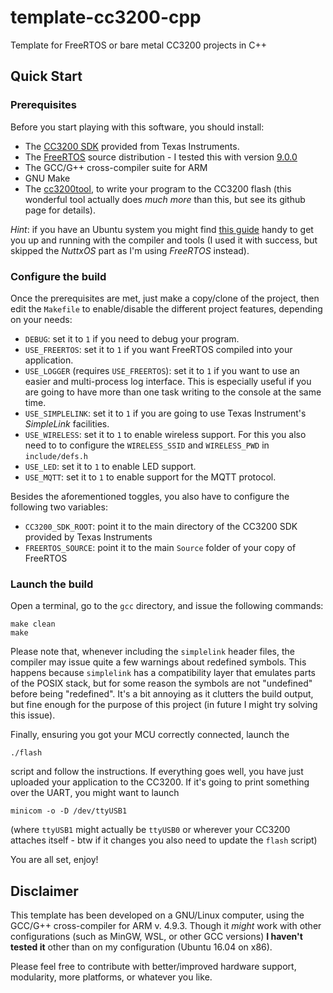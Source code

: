 # template-cc3200-cpp
Template for FreeRTOS or bare metal CC3200 projects in C++ 

## Quick Start

### Prerequisites
Before you start playing with this software, you should install:
* The [CC3200 SDK](http://www.ti.com/tool/cc3200sdk) provided from Texas Instruments.
* The [FreeRTOS](http://www.freertos.org/) source distribution - I tested this with version [9.0.0](https://sourceforge.net/projects/freertos/files/FreeRTOS/V9.0.0/FreeRTOSv9.0.0.zip/download)
* The GCC/G++ cross-compiler suite for ARM
* GNU Make
* The [cc3200tool](https://github.com/ALLTERCO/cc3200tool#installation), to write your program to the CC3200 flash (this wonderful tool actually does *much more* than this, but see its github page for details).

*Hint*: if you have an Ubuntu system you might find [this guide](https://hackpad.com/Using-the-CC3200-Launchpad-Under-Linux-Rrol11xo7NQ) handy to get you up and running with the compiler and tools (I used it with success, but skipped the *NuttxOS* part as I'm using *FreeRTOS* instead).

### Configure the build
Once the prerequisites are met, just make a copy/clone of the project, then edit the `Makefile` to enable/disable the different project features, depending on your needs:
 * `DEBUG`: set it to `1` if you need to debug your program.
 * `USE_FREERTOS`: set it to `1` if you want FreeRTOS compiled into your application.
 * `USE_LOGGER` (requires `USE_FREERTOS`): set it to `1` if you want to use an easier and multi-process log interface. This is especially useful if you are going to have more than one task writing to the console at the same time. 
 * `USE_SIMPLELINK`: set it to `1` if you are going to use Texas Instrument's *SimpleLink* facilities.
 * `USE_WIRELESS`: set it to `1` to enable wireless support. For this you also need to to configure the `WIRELESS_SSID` and `WIRELESS_PWD` in `include/defs.h`
 * `USE_LED`: set it to `1` to enable LED support.
 * `USE_MQTT`: set it to `1` to enable support for the MQTT protocol.

 Besides the aforementioned toggles, you also have to configure the following two variables:
 * `CC3200_SDK_ROOT`: point it to the main directory of the CC3200 SDK provided by Texas Instruments
 * `FREERTOS_SOURCE`: point it to the main `Source` folder of your copy of FreeRTOS

### Launch the build
Open a terminal, go to the `gcc` directory, and issue the following commands:
```
make clean
make
```
Please note that, whenever including the `simplelink` header files, the compiler may issue quite a few warnings about redefined symbols. This happens because `simplelink` has a compatibility layer that emulates parts of the POSIX stack, but for some reason the symbols are not "undefined" before being "redefined". It's a bit annoying as it clutters the build output, but fine enough for the purpose of this project (in future I might try solving this issue).

Finally, ensuring you got your MCU correctly connected, launch the
```
./flash
```
script and follow the instructions. If everything goes well, you have just uploaded your application to the CC3200.
If it's going to print something over the UART, you might want to launch
```
minicom -o -D /dev/ttyUSB1
```
(where `ttyUSB1` might actually be `ttyUSB0` or wherever your CC3200 attaches itself - btw if it changes you also need to update the `flash` script)

You are all set, enjoy!

## Disclaimer
This template has been developed on a GNU/Linux computer, using the GCC/G++ cross-compiler for ARM v. 4.9.3.
Though it *might* work with other configurations (such as MinGW, WSL, or other GCC versions) **I haven't tested it** other than on my configuration (Ubuntu 16.04 on x86).

Please feel free to contribute with better/improved hardware support, modularity, more platforms, or whatever you like.

